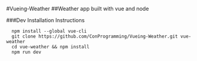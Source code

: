 #Vueing-Weather
##Weather app built with vue and node

###Dev Installation Instructions
```
  npm install --global vue-cli
  git clone https://github.com/ConProgramming/Vueing-Weather.git vue-weather
  cd vue-weather && npm install
  npm run dev
  ```
  
